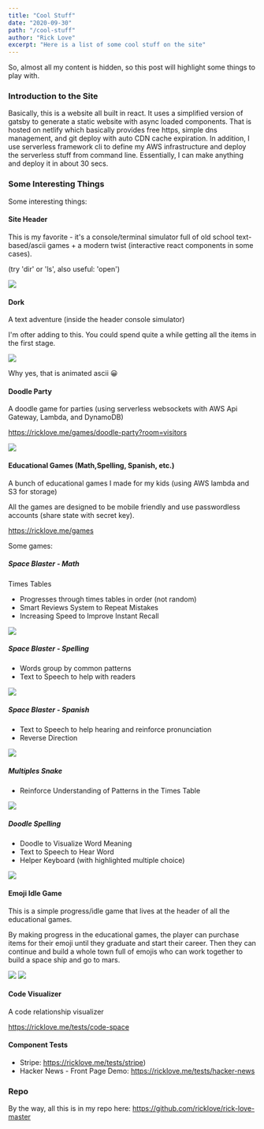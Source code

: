 ```yaml
---
title: "Cool Stuff"
date: "2020-09-30"
path: "/cool-stuff"
author: "Rick Love"
excerpt: "Here is a list of some cool stuff on the site"
---
```


So, almost all my content is hidden, so this post will highlight some things to play with.


### Introduction to the Site

Basically, this is a website all built in react. It uses a simplified version of gatsby to generate a static website with async loaded components. That is hosted on netlify which basically provides free https, simple dns management, and git deploy with auto CDN cache expiration. In addition, I use serverless framework cli to define my AWS infrastructure and deploy the serverless stuff from command line. Essentially, I can make anything and deploy it in about 30 secs.


### Some Interesting Things

Some interesting things:

#### Site Header

This is my favorite - it's a console/terminal simulator full of old school text-based/ascii games + a modern twist (interactive react components in some cases).

(try 'dir' or 'ls', also useful: 'open')

![](console.png)

#### Dork

A text adventure (inside the header console simulator)

I'm ofter adding to this. You could spend quite a while getting all the items in the first stage.

![](dork-intro.gif)

Why yes, that is animated ascii 😀

#### Doodle Party

A doodle game for parties (using serverless websockets with AWS Api Gateway, Lambda, and DynamoDB)

https://ricklove.me/games/doodle-party?room=visitors

![](doodle-party.png)

#### Educational Games (Math,Spelling, Spanish, etc.)

A bunch of educational games I made for my kids (using AWS lambda and S3 for storage)

All the games are designed to be mobile friendly and use passwordless accounts (share state with secret key).

https://ricklove.me/games

Some games:

##### Space Blaster - Math

Times Tables 

- Progresses through times tables in order (not random)
- Smart Reviews System to Repeat Mistakes
- Increasing Speed to Improve Instant Recall

![](space-blast-math.png)

##### Space Blaster - Spelling

- Words group by common patterns
- Text to Speech to help with readers

![](space-blaster-spelling.png)

##### Space Blaster - Spanish

- Text to Speech to help hearing and reinforce pronunciation
- Reverse Direction

![](space-blast-spanish.png)

##### Multiples Snake

- Reinforce Understanding of Patterns in the Times Table

![](multiples-snake.png)

##### Doodle Spelling

- Doodle to Visualize Word Meaning
- Text to Speech to Hear Word
- Helper Keyboard (with highlighted multiple choice)

![](doodle-spelling.png)


#### Emoji Idle Game

This is a simple progress/idle game that lives at the header of all the educational games.

By making progress in the educational games, the player can purchase items for their emoji until they graduate and start their career. Then they can continue and build a whole town full of emojis who can work together to build a space ship and go to mars.

![](emoji-idle.png)
![](emoji-idle-space-blast.png)


#### Code Visualizer

A code relationship visualizer

https://ricklove.me/tests/code-space

#### Component Tests

- Stripe: https://ricklove.me/tests/stripe)
- Hacker News - Front Page Demo: https://ricklove.me/tests/hacker-news


### Repo

By the way, all this is in my repo here: https://github.com/ricklove/rick-love-master